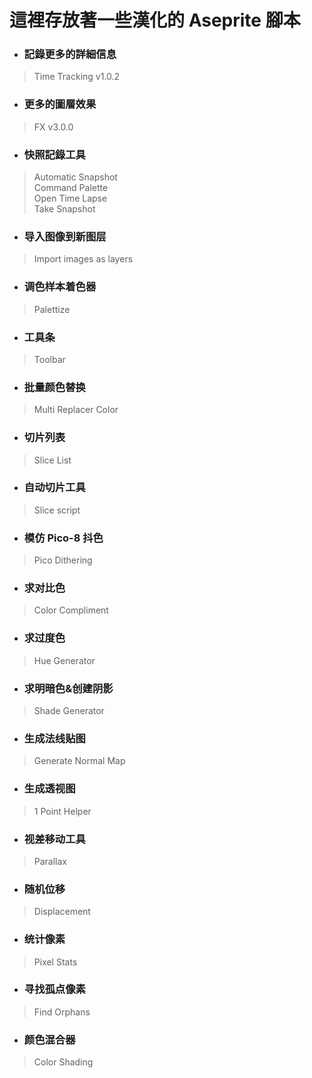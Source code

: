這裡存放著一些漢化的 Aseprite 腳本
================================
* ### 記錄更多的詳細信息
>Time Tracking v1.0.2
* ### 更多的圖層效果  
>FX v3.0.0
* ### 快照記錄工具  
>Automatic Snapshot  
>Command Palette  
>Open Time Lapse  
>Take Snapshot
* ### 导入图像到新图层
>Import images as layers
* ### 调色样本着色器
>Palettize
* ### 工具条
>Toolbar
* ### 批量颜色替换
>Multi Replacer Color
* ### 切片列表
>Slice List
* ### 自动切片工具
>Slice script
* ### 模仿 Pico-8 抖色
>Pico Dithering
* ### 求对比色
>Color Compliment
* ### 求过度色
>Hue Generator
* ### 求明暗色&创建阴影
>Shade Generator
* ### 生成法线贴图
>Generate Normal Map
* ### 生成透视图
>1 Point Helper
* ### 视差移动工具
>Parallax
* ### 随机位移
>Displacement
* ### 统计像素
>Pixel Stats
* ### 寻找孤点像素
>Find Orphans
* ### 颜色混合器
>Color Shading
